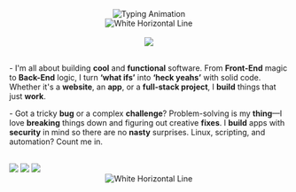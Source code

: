 <div align="center">
    <img src="https://readme-typing-svg.herokuapp.com?font=Fira+Code&weight=700&size=32&duration=3500&pause=1500&color=FFFFFF&center=true&vCenter=true&width=600&lines=Heya,+I'm+Sarkhail;" alt="Typing Animation">
</div>

<div align="center">
    <img src="https://dummyimage.com/1200x4/FFFFFF/FFFFFF" alt="White Horizontal Line">
</div>

<br>

<div align="center">
    <img src="https://img.shields.io/badge/Who Am I-141414?style=for-the-badge&labelColor=6610F2&color=141414">
</div>
<br>

<p>- I'm all about building <strong>cool</strong> and <strong>functional</strong> software. From <strong>Front-End</strong> magic to <strong>Back-End</strong> logic, I turn <strong>‘what ifs’</strong> into <strong>‘heck yeahs’</strong> with solid code. Whether it's a <strong>website</strong>, an <strong>app</strong>, or a <strong>full-stack project</strong>, I <strong>build</strong> things that just <strong>work</strong>.</p>
<p>- Got a tricky <strong>bug</strong> or a complex <strong>challenge</strong>? Problem-solving is my <strong>thing</strong>—I love <strong>breaking</strong> things down and figuring out creative <strong>fixes</strong>. I <strong>build</strong> apps with <strong>security</strong> in mind so there are no <strong>nasty</strong> surprises. Linux, scripting, and automation? Count me in.</p>

<div >

<br>

<img src="https://img.shields.io/badge/-Java-141414?style=flat-square&logo=coffeescript&logoColor=white">
<img src="https://img.shields.io/badge/-Python-141414?style=flat-square&logo=python&logoColor=white">
<img src="https://img.shields.io/badge/-TypeScript-141414?style=flat-square&logo=typescript&logoColor=white">

</div>
<div align="center">
    <img src="https://dummyimage.com/1200x4/FFFFFF/FFFFFF" alt="White Horizontal Line">
</div>


<br>
